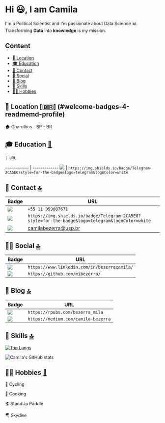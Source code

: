 # Hi :smiley:, I am Camila

I'm a Political Scientist and I'm passionate about Data Science :bar_chart:. Transforming **Data** into **knowledge** is my mission.

## Content

- [📍  Location](#-location-)
- [🎓 Education](#-education-)
- [📱 Contact](#-contact-)
- [👨 Social](#-social-)
- [📝 Blog](#-blog-)
- [🚀 Skills](#-skills-)
- [🚴‍♀️ Hobbies](#-Hobbies-)

## 📍  Location [:brazil:] (#welcome-badges-4-readmemd-profile)

🏠 Guarulhos - SP - BR

## 🎓 Education [🥇](#welcome-badges-4-readmemd-profile)

    | URL
------------ | -------------
<img src="https://img.shields.io/badge/USP-2CA5E0?style=for-the-badge&logoColor=white" /> | `https://img.shields.io/badge/Telegram-2CA5E0?style=for-the-badge&logo=telegram&logoColor=white`


## 📱 Contact [🔝](#welcome-badges-4-readmemd-profile)


Badge | URL
------------ | -------------
<img src="https://img.shields.io/badge/WhatsApp-25D366?style=for-the-badge&logo=whatsapp&logoColor=white" /> | `+55 11 999087671`
<img src="https://img.shields.io/badge/Telegram-2CA5E0?style=for-the-badge&logo=telegram&logoColor=white" /> | `https://img.shields.io/badge/Telegram-2CA5E0?style=for-the-badge&logo=telegram&logoColor=white`
<img src="https://img.shields.io/badge/Gmail-D14836?style=for-the-badge&logo=gmail&logoColor=white" /> | camilabezerra@usp.br


## 👨👩 Social [🔝](#welcome-badges-4-readmemd-profile)

Badge | URL
------------ | -------------
<img src="https://img.shields.io/badge/LinkedIn-0077B5?style=for-the-badge&logo=linkedin&logoColor=white" /> | `https://www.linkedin.com/in/bezerracamila/`
<img src="https://img.shields.io/badge/GitHub-100000?style=for-the-badge&logo=github&logoColor=white" /> | `https://github.com/mibezerra/`


## 📝 Blog [🔝](#welcome-badges-4-readmemd-profile)

Badge | URL
------------ | -------------
<img src="https://img.shields.io/badge/Medium-12100E?style=for-the-badge&logo=medium&logoColor=white" /> | `https://rpubs.com/bezerra_mila`
<img src="https://img.shields.io/badge/rpubs-276DC3?style=for-the-badge&logo=rpubs&logoColor=white" /> | `https://medium.com/camila-bezerra`


## 🚀 Skills [🔝](#welcome-badges-4-readmemd-profile)

[![Top Langs](https://github-readme-stats.vercel.app/api/top-langs/?username=mibezerra)](https://github.com/mibezerra/github-readme-stats&&theme=radical)



![Camila's GitHub stats](https://github-readme-stats.vercel.app/api?username=mibezerra&show_icons=true)


## 🚴‍♀️ Hobbies [🥘](#welcome-badges-4-readmemd-profile)

🚴 Cycling

🍲 Cooking

🏄 StandUp Paddle

🪂 Skydive




